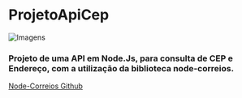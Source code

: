 # ProjetoApiCep

![Imagens](https://imgur.com/RuMirSU)

### Projeto de uma API em Node.Js, para consulta de CEP e Endereço, com a utilização da biblioteca node-correios.

[Node-Correios Github](https://github.com/vitorleal/node-correios)

